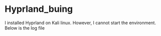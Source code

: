 # Hyprland_buing
I installed Hyprland on Kali linux. However, I cannot start the environment.  Below is the log file
